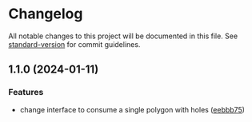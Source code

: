 # Changelog

All notable changes to this project will be documented in this file. See [standard-version](https://github.com/conventional-changelog/standard-version) for commit guidelines.

## 1.1.0 (2024-01-11)


### Features

* change interface to consume a single polygon with holes ([eebbb75](https://github.com/archilogic-com/2d-visibility/commit/eebbb756843a348be7127454a3c3844452daa2ef))
